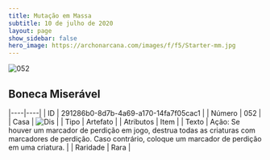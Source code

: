 ```yaml
---
title: Mutação em Massa
subtitle: 10 de julho de 2020
layout: page
show_sidebar: false
hero_image: https://archonarcana.com/images/f/f5/Starter-mm.jpg
---
```


![052](https://cdn.keyforgegame.com/media/card_front/pt/479_052_JFPVJ8W9JQ9H_pt.png)

## Boneca Miserável

|----|----|
| ID | 291286b0-8d7b-4a69-a170-14fa7f05cac1 |
| Número | 052 |
| Casa | ![Dis](https://archonarcana.com/images/thumb/e/e8/Dis.png/22px-Dis.png "Dis") |
| Tipo | Artefato |
| Atributos | Item |
| Texto | Ação: Se houver um marcador de perdição em jogo, destrua todas as criaturas com marcadores de perdição. Caso contrário, coloque um marcador de perdição em uma criatura. |
| Raridade | Rara |
